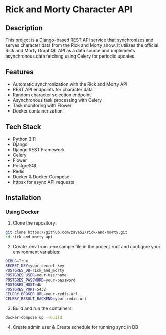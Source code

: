 # Rick and Morty Character API

## Description

This project is a Django-based REST API service that synchronizes and serves character data from the Rick and Morty
show. It utilizes the official Rick and Morty GraphQL API as a data source and implements asynchronous data fetching
using Celery for periodic updates.

## Features

- Automatic synchronization with the Rick and Morty API
- REST API endpoints for character data
- Random character selection endpoint
- Asynchronous task processing with Celery
- Task monitoring with Flower
- Docker containerization

## Tech Stack

- Python 3.11
- Django
- Django REST Framework
- Celery
- Flower
- PostgreSQL
- Redis
- Docker & Docker Compose
- httpsx for async API requests

## Installation

### Using Docker

1. Clone the repository:

```bash
git clone https://github.com/zave52/rick-and-morty.git
cd rick_and_morty_api
```

2. Create .env from .env.sample file in the project root and configure your environment variables:

```bash
DEBUG=True
SECRET_KEY=your-secret-key
POSTGRES_DB=rick_and_morty
POSTGRES_USER=your-username
POSTGRES_PASSWORD=your-password
POSTGRES_HOST=db
POSTGRES_PORT=5432
CELERY_BROKER_URL=your-redis-url
CELERY_RESULT_BACKEND=your-redis-url
```

3. Build and run the containers:

```bash
docker-compose up --build
```

4. Create admin user & Create schedule for running sync in DB
